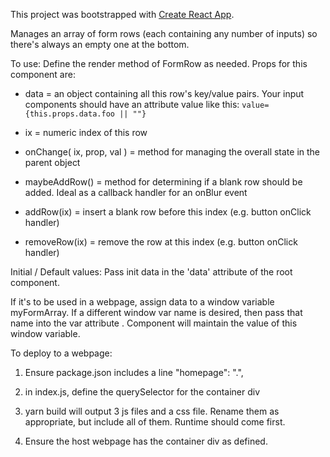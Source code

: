 This project was bootstrapped with [Create React App](https://github.com/facebook/create-react-app).

Manages an array of form rows (each containing any number of  inputs) so there's always an empty one at the bottom.

To use:
Define the render method of FormRow as needed.
Props for this component are:

+ data = an object containing all this row's key/value pairs. Your input components should have an attribute value like this:
`value={this.props.data.foo || ""}`

+ ix = numeric index of this row

+ onChange( ix, prop, val ) = method for managing the overall state in the parent object

+ maybeAddRow() = method for determining if a blank row should be added. Ideal as a callback handler for an onBlur event

+ addRow(ix) = insert a blank row before this index (e.g. button onClick handler)

+ removeRow(ix) = remove the row at this index (e.g. button onClick handler)

Initial / Default values:
Pass init data in the 'data' attribute of the root <FormArray data={[{foo:xxx,bar:yyy}]} /> component.

If it's to be used in a webpage, assign data to a window variable myFormArray. If a different window var name is desired, then pass that name into the var attribute <FormArray var="foo" />. Component will maintain the value of this window variable.


To deploy to a webpage:

1) Ensure package.json includes a line "homepage": ".",

2) in index.js, define the querySelector for the container div

3) yarn build will output 3 js files and a css file. Rename them as appropriate, but include all of them. Runtime should come first.

4) Ensure the host webpage has the container div as defined.
